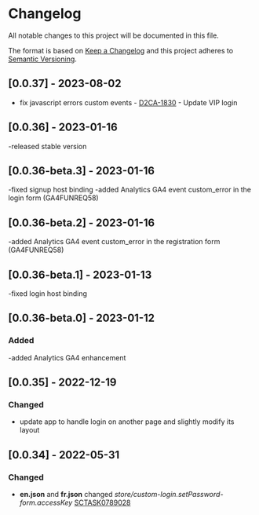# Changelog

All notable changes to this project will be documented in this file.

The format is based on [Keep a Changelog](http://keepachangelog.com/en/1.0.0/)
and this project adheres to [Semantic Versioning](http://semver.org/spec/v2.0.0.html).
## [0.0.37] - 2023-08-02
- fix javascript errors custom events - [D2CA-1830](https://whirlpoolgtm.atlassian.net/browse/D2CA-1830) - Update VIP login
## [0.0.36] - 2023-01-16
-released stable version

## [0.0.36-beta.3] - 2023-01-16
-fixed signup host binding
-added Analytics GA4 event custom_error in the login form (GA4FUNREQ58)

## [0.0.36-beta.2] - 2023-01-16
-added Analytics GA4 event custom_error in the registration form (GA4FUNREQ58)

## [0.0.36-beta.1] - 2023-01-13
-fixed login host binding

## [0.0.36-beta.0] - 2023-01-12
### Added
-added Analytics GA4 enhancement

## [0.0.35] - 2022-12-19

### Changed

- update app to handle login on another page and slightly modify its layout
## [0.0.34] - 2022-05-31

### Changed

- **en.json** and **fr.json** changed *store/custom-login.setPassword-form.accessKey* [SCTASK0789028](https://whirlpool.service-now.com/sc_task.do?sys_id=62842a91477301d0a6c91978f36d43d2)
